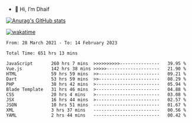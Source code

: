 - 👋 Hi, I’m Dhaif



<!-- ![Anurag's GitHub stats](https://github-readme-stats.vercel.app/api?username=DevDhaif&count_private=true&show_icons=true&theme=react) -->






[![Anurag's GitHub stats](https://github-readme-stats.vercel.app/api?username=DevDhaif&count_private=true&theme=react)](https://github.com/anuraghazra/github-readme-stats)

[![wakatime](https://wakatime.com/badge/user/27d3ec9f-a012-4175-b8a4-ec0693f49b3f.svg)](https://wakatime.com/@DevDhaif)
<!--START_SECTION:waka-->

```text
From: 28 March 2021 - To: 14 February 2023

Total Time: 651 hrs 13 mins

JavaScript       260 hrs 7 mins  >>>>>>>>>>---------------   39.95 %
Vue.js           142 hrs 38 mins >>>>>--------------------   21.90 %
HTML             59 hrs 59 mins  >>-----------------------   09.21 %
Dart             53 hrs 59 mins  >>-----------------------   08.29 %
PHP              38 hrs 42 mins  >------------------------   05.94 %
Blade Template   31 hrs 46 mins  >------------------------   04.88 %
CSS              20 hrs 4 mins   >------------------------   03.08 %
JSX              16 hrs 44 mins  >------------------------   02.57 %
JSON             10 hrs 51 mins  -------------------------   01.67 %
XML              3 hrs 37 mins   -------------------------   00.56 %
YAML             2 hrs 44 mins   -------------------------   00.42 %
```

<!--END_SECTION:waka-->
